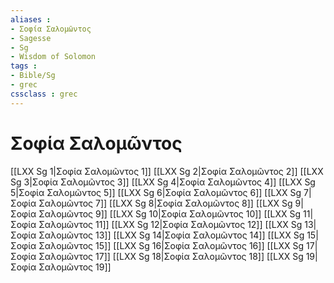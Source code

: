 ```yaml
---
aliases : 
- Σοφία Σαλoμῶντος
- Sagesse
- Sg
- Wisdom of Solomon
tags : 
- Bible/Sg
- grec
cssclass : grec
---
```


# Σοφία Σαλoμῶντος

[[LXX Sg 1|Σοφία Σαλoμῶντος 1]]
[[LXX Sg 2|Σοφία Σαλoμῶντος 2]]
[[LXX Sg 3|Σοφία Σαλoμῶντος 3]]
[[LXX Sg 4|Σοφία Σαλoμῶντος 4]]
[[LXX Sg 5|Σοφία Σαλoμῶντος 5]]
[[LXX Sg 6|Σοφία Σαλoμῶντος 6]]
[[LXX Sg 7|Σοφία Σαλoμῶντος 7]]
[[LXX Sg 8|Σοφία Σαλoμῶντος 8]]
[[LXX Sg 9|Σοφία Σαλoμῶντος 9]]
[[LXX Sg 10|Σοφία Σαλoμῶντος 10]]
[[LXX Sg 11|Σοφία Σαλoμῶντος 11]]
[[LXX Sg 12|Σοφία Σαλoμῶντος 12]]
[[LXX Sg 13|Σοφία Σαλoμῶντος 13]]
[[LXX Sg 14|Σοφία Σαλoμῶντος 14]]
[[LXX Sg 15|Σοφία Σαλoμῶντος 15]]
[[LXX Sg 16|Σοφία Σαλoμῶντος 16]]
[[LXX Sg 17|Σοφία Σαλoμῶντος 17]]
[[LXX Sg 18|Σοφία Σαλoμῶντος 18]]
[[LXX Sg 19|Σοφία Σαλoμῶντος 19]]

